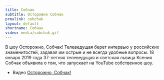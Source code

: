 ```yaml
---
title: Собчак
subtitle: Осторожно Собчак
prmalink: sobchak
layout: default
shortname: Собчак
video: media/sobchak.gif
---
```



В шоу Осторожно, Собчак! Телеведущая берет интервью у российских знаменитостей, задавая им острые и не всегда удобные вопросы. 18 января 2019 года 37-летняя телеведущая и светская львица Ксения Собчак объявила о том, что запускает на YouTube собственное шоу.

+ Видео [Осторожно, Собчак!](sobchak.gif)
